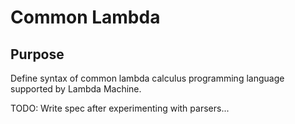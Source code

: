 # Common Lambda

## Purpose

Define syntax of common lambda calculus programming language supported by Lambda Machine.

TODO: Write spec after experimenting with parsers...
